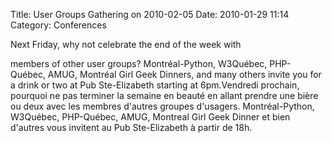 Title: User Groups Gathering on 2010-02-05
Date: 2010-01-29 11:14
Category: Conferences

<!--:en-->Next Friday, why not celebrate the end of the week with
members of other user groups? Montréal-Python, W3Québec, PHP-Québec,
AMUG, Montréal Girl Geek Dinners, and many others invite you for a drink
or two at Pub Ste-Elizabeth starting at 6pm.<!--:--><!--:fr-->Vendredi
prochain, pourquoi ne pas terminer la semaine en beauté en allant
prendre une bière ou deux avec les membres d'autres groupes d'usagers.
Montréal-Python, W3Québec, PHP-Québec, AMUG, Montreal Girl Geek Dinner
et bien d'autres vous invitent au Pub Ste-Elizabeth à partir de 18h.
<!--:-->
